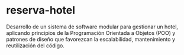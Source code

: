 # reserva-hotel
Desarrollo de un sistema de software modular para gestionar un hotel, aplicando principios de la Programación Orientada a Objetos (POO) y patrones de diseño que favorezcan la escalabilidad, mantenimiento y reutilización del código.
